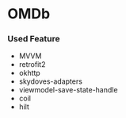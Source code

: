 # OMDb

### Used Feature
- MVVM
- retrofit2
- okhttp
- skydoves-adapters
- viewmodel-save-state-handle
- coil
- hilt